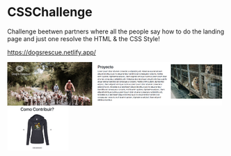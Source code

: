 # CSSChallenge
Challenge beetwen partners where all the people say how to do the landing page and just one resolve the HTML 
& the CSS Style!

https://dogsrescue.netlify.app/

<img  src='./CSSChallenge/images/LandingPage.png' height='100px'>
<img  src='./CSSChallenge/images/ProyectoLandingPage.png' height='100px'>
<img  src='./CSSChallenge/images/ContributionLandingPage.png' height='100px'>



